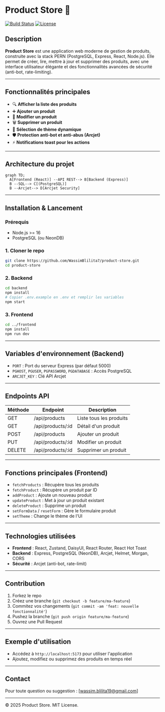 # Product Store 🛒

[![Build Status](https://img.shields.io/badge/build-passing-brightgreen)](https://github.com/yourusername/product-store)
[![License](https://img.shields.io/badge/license-MIT-blue.svg)](LICENSE)

## Description

**Product Store** est une application web moderne de gestion de produits, construite avec la stack PERN (PostgreSQL, Express, React, Node.js). Elle permet de créer, lire, mettre à jour et supprimer des produits, avec une interface utilisateur élégante et des fonctionnalités avancées de sécurité (anti-bot, rate-limiting).

---

## Fonctionnalités principales

- 🔍 **Afficher la liste des produits**
- ➕ **Ajouter un produit**
- 📝 **Modifier un produit**
- 🗑️ **Supprimer un produit**
- 🎨 **Sélection de thème dynamique**
- 🛡️ **Protection anti-bot et anti-abus (Arcjet)**
- ⚡ **Notifications toast pour les actions**

---

## Architecture du projet

```mermaid
graph TD;
  A[Frontend (React)] --API REST--> B[Backend (Express)]
  B --SQL--> C[(PostgreSQL)]
  B --Arcjet--> D[Arcjet Security]
```

---

## Installation & Lancement

### Prérequis
- Node.js >= 16
- PostgreSQL (ou NeonDB)

### 1. Cloner le repo
```bash
git clone https://github.com/WassimBlilita7/product-store.git
cd product-store
```

### 2. Backend
```bash
cd backend
npm install
# Copier .env.example en .env et remplir les variables
npm start
```

### 3. Frontend
```bash
cd ../frontend
npm install
npm run dev
```

---

## Variables d'environnement (Backend)

- `PORT` : Port du serveur Express (par défaut 5000)
- `PGHOST`, `PGUSER`, `PGPASSWORD`, `PGDATABASE` : Accès PostgreSQL
- `ARCJET_KEY` : Clé API Arcjet

---

## Endpoints API

| Méthode | Endpoint              | Description                |
|---------|----------------------|----------------------------|
| GET     | /api/products        | Liste tous les produits    |
| GET     | /api/products/:id    | Détail d'un produit        |
| POST    | /api/products        | Ajouter un produit         |
| PUT     | /api/products/:id    | Modifier un produit        |
| DELETE  | /api/products/:id    | Supprimer un produit       |

---

## Fonctions principales (Frontend)

- `fetchProducts` : Récupère tous les produits
- `fetchProduct` : Récupère un produit par ID
- `addProduct` : Ajoute un nouveau produit
- `updateProduct` : Met à jour un produit existant
- `deleteProduct` : Supprime un produit
- `setFormData` / `resetForm` : Gère le formulaire produit
- `setTheme` : Change le thème de l'UI

---

## Technologies utilisées

- **Frontend** : React, Zustand, DaisyUI, React Router, React Hot Toast
- **Backend** : Express, PostgreSQL (NeonDB), Arcjet, Helmet, Morgan, CORS
- **Sécurité** : Arcjet (anti-bot, rate-limit)

---

## Contribution

1. Forkez le repo
2. Créez une branche (`git checkout -b feature/ma-feature`)
3. Commitez vos changements (`git commit -am 'feat: nouvelle fonctionnalité'`)
4. Pushez la branche (`git push origin feature/ma-feature`)
5. Ouvrez une Pull Request

---

## Exemple d'utilisation

- Accédez à `http://localhost:5173` pour utiliser l'application
- Ajoutez, modifiez ou supprimez des produits en temps réel

---

## Contact

Pour toute question ou suggestion : [wassim.blilita19@gmail.com]

---

© 2025 Product Store. MIT License. 